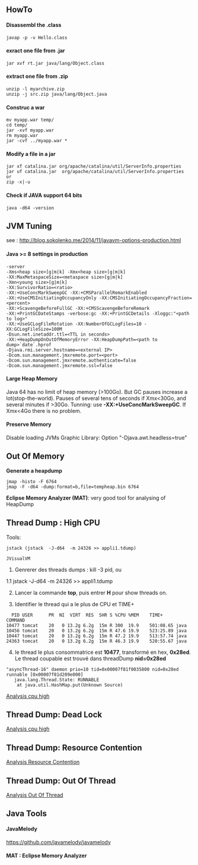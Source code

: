 ## HowTo
#### Disassembl the .class  
    javap -p -v Hello.class

#### exract one file from .jar  
    jar xvf rt.jar java/lang/Object.class  

#### extract one file from .zip  
    unzip -l myarchive.zip  
    unzip -j src.zip java/lang/Object.java
 
#### Construc a war
	mv myapp.war temp/
	cd temp/
	jar -xvf myapp.war
	rm myapp.war
	jar -cvf ../myapp.war *

#### Modify a file in a jar
    jar xf catalina.jar org/apache/catalina/util/ServerInfo.properties
    jar uf catalina.jar  org/apache/catalina/util/ServerInfo.properties    
	or
	zip -x|-u

#### Check if JAVA support 64 bits
	java -d64 -version
	
## JVM Tuning
see : http://blog.sokolenko.me/2014/11/javavm-options-production.html

#### Java >= 8 settings in production
    -server
    -Xms<heap size>[g|m|k] -Xmx<heap size>[g|m|k]
    -XX:MaxMetaspaceSize=<metaspace size>[g|m|k]
    -Xmn<young size>[g|m|k]
    -XX:SurvivorRatio=<ratio>
    -XX:+UseConcMarkSweepGC -XX:+CMSParallelRemarkEnabled
    -XX:+UseCMSInitiatingOccupancyOnly -XX:CMSInitiatingOccupancyFraction=<percent>
    -XX:+ScavengeBeforeFullGC -XX:+CMSScavengeBeforeRemark
    -XX:+PrintGCDateStamps -verbose:gc -XX:+PrintGCDetails -Xloggc:"<path to log>"
    -XX:+UseGCLogFileRotation -XX:NumberOfGCLogFiles=10 -XX:GCLogFileSize=100M
    -Dsun.net.inetaddr.ttl=<TTL in seconds>
    -XX:+HeapDumpOnOutOfMemoryError -XX:HeapDumpPath=<path to dump>`date`.hprof
    -Djava.rmi.server.hostname=<external IP>
    -Dcom.sun.management.jmxremote.port=<port> 
    -Dcom.sun.management.jmxremote.authenticate=false 
    -Dcom.sun.management.jmxremote.ssl=false

#### Large Heap Memory  
Java 64 has no limit of heap memory (>100Go). But GC pauses increase a lot(stop-the-world). Pauses of several tens of seconds 
if Xmx<30Go, and several minutes if >30Go. Tunning: use __-XX:+UseConcMarkSweepGC__. If Xmx<4Go there is no problem.

#### Preserve Memory
Disable loading JVMs Graphic Library: Option  "-Djava.awt.headless=true"

  
## Out Of Memory
**Generate a heapdump**

    jmap -histo -F 6764
    jmap -F -d64 -dump:format=b,file=tempheap.bin 6764
	

**Eclipse Memory Analyzer (MAT)**: very good tool for analysing of HeapDump


## Thread Dump : High CPU

Tools: 
	
	jstack (jstack  -J-d64  -m 24326 >> appli1.tdump)
	
	JVisualVM

1. Genrerer des threads dumps : kill -3 pid, ou

1.1 jstack  -J-d64  -m 24326 >> appli1.tdump

2. Lancer la commande **top**, puis entrer **H** pour show threads on.

3. Identifier le thread qui a le plus de CPU et TIME+

```
  PID USER      PR  NI  VIRT  RES  SHR S %CPU %MEM    TIME+     COMMAND
10477 tomcat    20   0 13.2g 6.2g  15m R 300  19.9    501:08.65 java
10456 tomcat    20   0 13.2g 6.2g  15m R 47.6 19.9    523:25.89 java
10447 tomcat    20   0 13.2g 6.2g  15m R 47.2 19.9    513:57.74 java
24363 tomcat    20   0 13.2g 6.2g  15m R 46.3 19.9    520:55.67 java
```

4. le thread le plus consommatrice est **10477**, transformé en hex, **0x28ed**. Le thread coupable est trouvé dans threadDump **nid=0x28ed**

```
"asyncThread-16" daemon prio=10 tid=0x00007f81f0035800 nid=0x28ed runnable [0x00007f81d209e000]
   java.lang.Thread.State: RUNNABLE
	at java.util.HashMap.put(Unknown Source)
```

[Analysis cpu high](https://blogs.oracle.com/jiechen/analysis-against-jvm-thread-dump-cpu-high-usage-issue)

## Thread Dump: Dead Lock
[Analysis cpu high](https://blogs.oracle.com/jiechen/analysis-against-jvm-thread-dump-dead-lock)

## Thread Dump: Resource Contention
[Analysis Resource Contention](https://blogs.oracle.com/jiechen/analysis-against-jvm-thread-dump-resource-contention)

## Thread Dump: Out Of Thread
[Analysis Out Of Thread](https://blogs.oracle.com/jiechen/analysis-against-jvm-thread-dump-out-of-thread)


## Java Tools
#### JavaMelody
https://github.com/javamelody/javamelody

#### MAT : Eclipse Memory Analyzer

  
